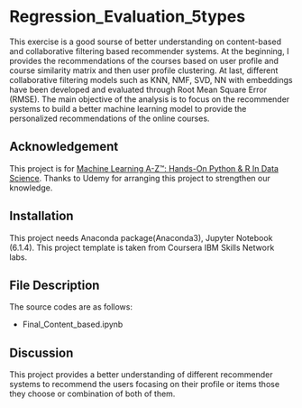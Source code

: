 # Regression_Evaluation_5types

This exercise is a good sourse of better understanding on content-based and collaborative filtering based recommender systems. At the beginning, I provides the recommendations of the courses based on user profile and course similarity matrix and then user profile clustering. At last, different collaborative filtering models such as KNN, NMF, SVD, NN with embeddings have been developed and evaluated through Root Mean Square Error (RMSE). 
The main objective of the analysis is to focus on the recommender systems to build a better machine learning model to provide the personalized recommendations of the online courses. 

## Acknowledgement
This project is for [Machine Learning A-Z™: Hands-On Python & R In Data Science](https://www.udemy.com/course/machinelearning).
Thanks to Udemy for arranging this project to strengthen our knowledge. 
## Installation
This project needs Anaconda package(Anaconda3), Jupyter Notebook (6.1.4). This project template is taken from Coursera IBM Skills Network labs.

## File Description
The source codes are as follows:
- Final_Content_based.ipynb



## Discussion
This project provides a better understanding of different recommender systems to recommend the users focasing on their profile or items those they choose or combination of both of them.


